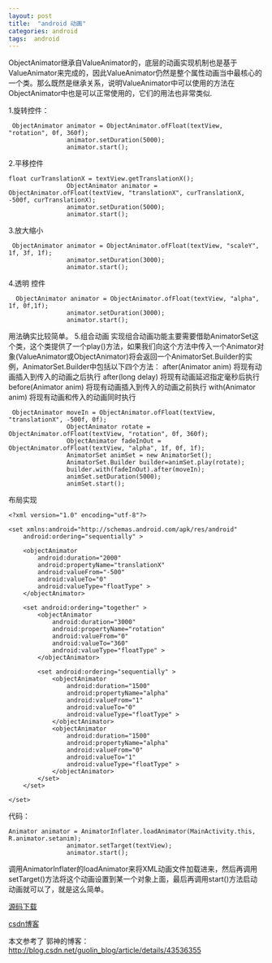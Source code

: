 ```yaml
---
layout: post
title:  "android 动画"
categories: android
tags:  android
---
```





ObjectAnimator继承自ValueAnimator的，底层的动画实现机制也是基于ValueAnimator来完成的，因此ValueAnimator仍然是整个属性动画当中最核心的一个类。那么既然是继承关系，说明ValueAnimator中可以使用的方法在ObjectAnimator中也是可以正常使用的，它们的用法也非常类似.

<!--more-->

1.旋转控件：
```
 ObjectAnimator animator = ObjectAnimator.ofFloat(textView, "rotation", 0f, 360f);
                animator.setDuration(5000);
                animator.start();
```

2.平移控件
```
float curTranslationX = textView.getTranslationX();
                ObjectAnimator animator = ObjectAnimator.ofFloat(textView, "translationX", curTranslationX, -500f, curTranslationX);
                animator.setDuration(5000);
                animator.start();
```
3.放大缩小

```
 ObjectAnimator animator = ObjectAnimator.ofFloat(textView, "scaleY", 1f, 3f, 1f);
                animator.setDuration(3000);
                animator.start();
```

4.透明  控件
```
  ObjectAnimator animator = ObjectAnimator.ofFloat(textView, "alpha", 1f, 0f,1f);
                animator.setDuration(3000);
                animator.start();
```
用法确实比较简单。
5.组合动画
实现组合动画功能主要需要借助AnimatorSet这个类，这个类提供了一个play()方法，如果我们向这个方法中传入一个Animator对象(ValueAnimator或ObjectAnimator)将会返回一个AnimatorSet.Builder的实例，AnimatorSet.Builder中包括以下四个方法：
after(Animator anim)   将现有动画插入到传入的动画之后执行
after(long delay)   将现有动画延迟指定毫秒后执行
before(Animator anim)   将现有动画插入到传入的动画之前执行
with(Animator anim)   将现有动画和传入的动画同时执行

```
 ObjectAnimator moveIn = ObjectAnimator.ofFloat(textView, "translationX", -500f, 0f);
                ObjectAnimator rotate = ObjectAnimator.ofFloat(textView, "rotation", 0f, 360f);
                ObjectAnimator fadeInOut = ObjectAnimator.ofFloat(textView, "alpha", 1f, 0f, 1f);
                AnimatorSet animSet = new AnimatorSet();
                AnimatorSet.Builder builder=animSet.play(rotate);
                builder.with(fadeInOut).after(moveIn);
                animSet.setDuration(5000);
                animSet.start();
```

布局实现

```
<?xml version="1.0" encoding="utf-8"?>

<set xmlns:android="http://schemas.android.com/apk/res/android"
    android:ordering="sequentially" >

    <objectAnimator
        android:duration="2000"
        android:propertyName="translationX"
        android:valueFrom="-500"
        android:valueTo="0"
        android:valueType="floatType" >
    </objectAnimator>

    <set android:ordering="together" >
        <objectAnimator
            android:duration="3000"
            android:propertyName="rotation"
            android:valueFrom="0"
            android:valueTo="360"
            android:valueType="floatType" >
        </objectAnimator>

        <set android:ordering="sequentially" >
            <objectAnimator
                android:duration="1500"
                android:propertyName="alpha"
                android:valueFrom="1"
                android:valueTo="0"
                android:valueType="floatType" >
            </objectAnimator>
            <objectAnimator
                android:duration="1500"
                android:propertyName="alpha"
                android:valueFrom="0"
                android:valueTo="1"
                android:valueType="floatType" >
            </objectAnimator>
        </set>
    </set>

</set>
```
代码：
```
Animator animator = AnimatorInflater.loadAnimator(MainActivity.this, R.animator.setanim);
                animator.setTarget(textView);
                animator.start();
```
调用AnimatorInflater的loadAnimator来将XML动画文件加载进来，然后再调用setTarget()方法将这个动画设置到某一个对象上面，最后再调用start()方法启动动画就可以了，就是这么简单。



[源码下载](http://download.csdn.net/detail/forezp/9587802)

[csdn博客](http://blog.csdn.net/forezp)


 本文参考了 郭神的博客：http://blog.csdn.net/guolin_blog/article/details/43536355
